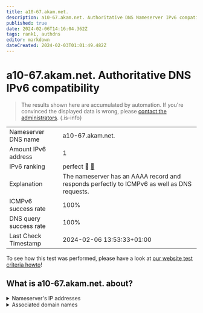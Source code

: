 ```yaml
---
title: a10-67.akam.net.
description: a10-67.akam.net. Authoritative DNS Nameserver IPv6 compatibility
published: true
date: 2024-02-06T14:16:04.362Z
tags: rank1, authdns
editor: markdown
dateCreated: 2024-02-03T01:01:49.482Z
---
```


# a10-67.akam.net. Authoritative DNS IPv6 compatibility

> The results shown here are accumulated by automation. If you're convinced the displayed data is wrong, please [contact the administrators](/howto/chat). 
{.is-info}




|   |   |
| - | - |
| Nameserver DNS name | a10-67.akam.net.
| Amount IPv6 address | 1
| IPv6 ranking | perfect :1st_place_medal: [🔗](/howto/ranking) |
| Explanation | The nameserver has an AAAA record and responds perfectly to ICMPv6 as well as DNS requests. |
| ICMPv6 success rate | 100%|
| DNS query success rate | 100% |
| Last Check Timestamp | 2024-02-06 13:53:33+01:00 |

To see how this test was performed, please have a look at [our website test criteria howto](/howto/testcriteria/authdns)!


## What is a10-67.akam.net. about?




<details>
<summary>Nameserver's IP addresses</summary>

2600:1480:d000::43

</details>



<details>
<summary>Associated domain names</summary>

tesla.com

</details>
